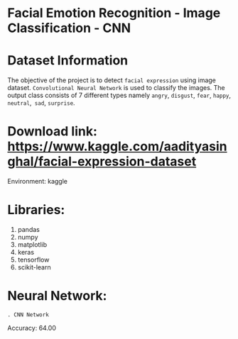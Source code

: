 

# Facial Emotion Recognition - Image Classification - CNN

# Dataset Information

The objective of the project is to detect `facial expression` using image dataset. `Convolutional Neural Network` is used to classify the images. The output class consists of 7 different types namely `angry`, `disgust`, `fear`, `happy`, `neutral`,` sad`, `surprise`.

# Download link: https://www.kaggle.com/aadityasinghal/facial-expression-dataset

Environment: kaggle

# Libraries:
1. pandas
2. numpy
3. matplotlib
4. keras
5. tensorflow
6. scikit-learn

# Neural Network:

    . CNN Network
Accuracy: 64.00